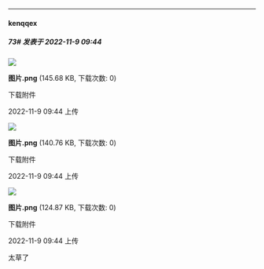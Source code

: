 

*****

####  kenqqex  
##### 73#       发表于 2022-11-9 09:44

<img src="https://img.saraba1st.com/forum/202211/09/094430fj9jth694yi4rh9h.png" referrerpolicy="no-referrer">

<strong>图片.png</strong> (145.68 KB, 下载次数: 0)

下载附件

2022-11-9 09:44 上传

<img src="https://img.saraba1st.com/forum/202211/09/094433u0cljjaa8c1zljb8.png" referrerpolicy="no-referrer">

<strong>图片.png</strong> (140.76 KB, 下载次数: 0)

下载附件

2022-11-9 09:44 上传

<img src="https://img.saraba1st.com/forum/202211/09/094436lsjozuo8kjkgzjnk.png" referrerpolicy="no-referrer">

<strong>图片.png</strong> (124.87 KB, 下载次数: 0)

下载附件

2022-11-9 09:44 上传

太草了


